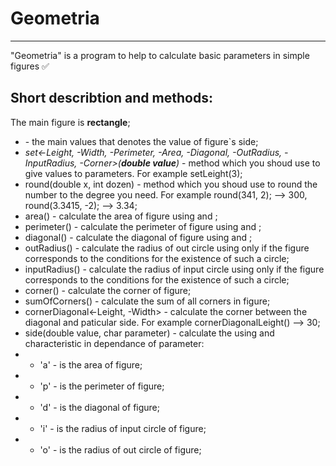 # Geometria
___
"Geometria" is a program to help to calculate basic parameters in simple figures :white_check_mark:
## Short describtion and methods:
The main figure is **rectangle**;
- *<leight>* - the main values that denotes the value of figure`s side;
- *set<-Leight, -Width, -Perimeter, -Area, -Diagonal, -OutRadius, -InputRadius, -Corner>(**double value**)* - method which you shoud use to give values to parameters. For example setLeight(3);
- round(double x, int dozen) - method which you shoud use to round the number to the degree you need. For example round(341, 2); --> 300, round(3.3415, -2); --> 3.34;
- area() - calculate the area of figure using <leight> and <width>;
- perimeter() - calculate the perimeter of figure using <leight> and <width>;
- diagonal() - calculate the diagonal of figure using <leight> and <width>;
- outRadius() - calculate the radius of out circle using <diagonal> only if the figure corresponds to the conditions for the existence of such a circle;
- inputRadius() - calculate the radius of input circle using <leight> only if the figure corresponds to the conditions for the existence of such a circle;
- corner() - calculate the corner of figure;
- sumOfCorners() - calculate the sum of all corners in figure; 
- cornerDiagonal<-Leight, -Width> - calculate the corner between the diagonal and paticular side. For example cornerDiagonalLeight() --> 30;
- side(double value, char parameter) - calculate the <width> using <leight> and characteristic in dependance of parameter:
- - 'a' - <value> is the area of figure;
- - 'p' - <value> is the perimeter of figure;
- - 'd' - <value> is the diagonal of figure;
- - 'i' - <value> is the radius of input circle of figure;
- - 'o' - <value> is the radius of out circle of figure;
